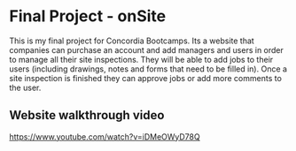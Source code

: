 # Final Project - onSite

This is my final project for Concordia Bootcamps.
Its a website that companies can purchase an account and add managers and users in order to manage all their site inspections. They will be able to add jobs to their users (including drawings, notes and forms that need to be filled in). Once a site inspection is finished they can approve jobs or add more comments to the user.

## Website walkthrough video

https://www.youtube.com/watch?v=iDMeOWyD78Q
